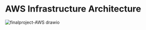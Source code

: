 # AWS Infrastructure Architecture
![finalproject-AWS drawio](https://github.com/user-attachments/assets/d4f0af46-7bd6-4300-b2a2-88dd193a2f6f)
